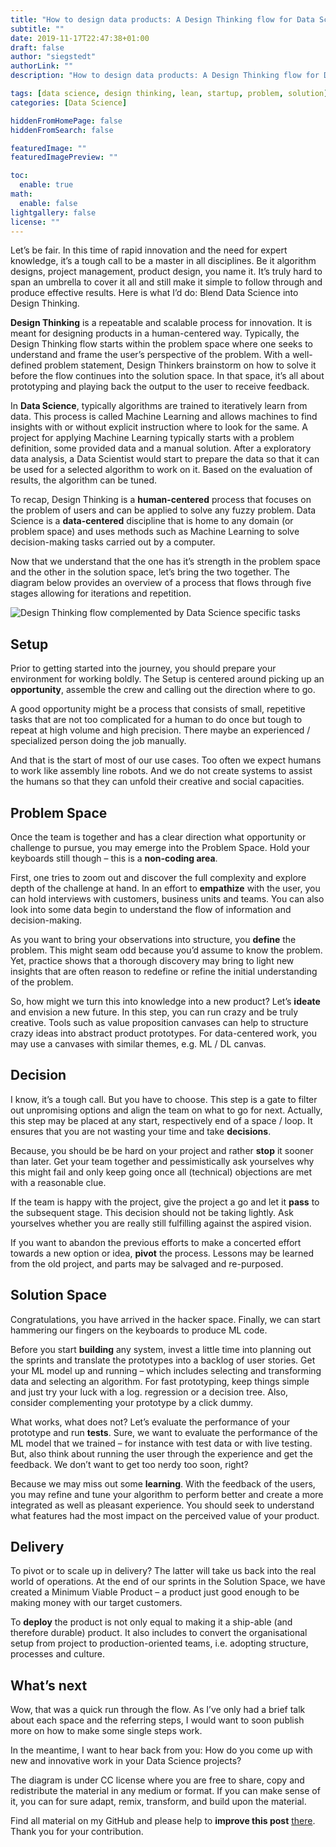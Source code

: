 ```yaml
---
title: "How to design data products: A Design Thinking flow for Data Science"
subtitle: ""
date: 2019-11-17T22:47:38+01:00
draft: false
author: "siegstedt"
authorLink: ""
description: "How to design data products: A Design Thinking flow for Data Science"

tags: [data science, design thinking, lean, startup, problem, solution]
categories: [Data Science]

hiddenFromHomePage: false
hiddenFromSearch: false

featuredImage: ""
featuredImagePreview: ""

toc:
  enable: true
math:
  enable: false
lightgallery: false
license: ""
---
```


Let’s be fair. In this time of rapid innovation and the need for expert knowledge, it’s a tough call to be a master in all disciplines. Be it algorithm designs, project management, product design, you name it. It’s truly hard to span an umbrella to cover it all and still make it simple to follow through and produce effective results. Here is what I’d do: Blend Data Science into Design Thinking.

<!--more-->

**Design Thinking** is a repeatable and scalable process for innovation. It is meant for designing products in a human-centered way. Typically, the Design Thinking flow starts within the problem space where one seeks to understand and frame the user’s perspective of the problem. With a well-defined problem statement, Design Thinkers brainstorm on how to solve it before the flow continues into the solution space. In that space, it’s all about prototyping and playing back the output to the user to receive feedback.

In **Data Science**, typically algorithms are trained to iteratively learn from data. This process is called Machine Learning and allows machines to find insights with or without explicit instruction where to look for the same. A project for applying Machine Learning typically starts with a problem definition, some provided data and a manual solution. After a exploratory data analysis, a Data Scientist would start to prepare the data so that it can be used for a selected algorithm to work on it. Based on the evaluation of results, the algorithm can be tuned.

To recap, Design Thinking is a **human-centered** process that focuses on the problem of users and can be applied to solve any fuzzy problem. Data Science is a **data-centered** discipline that is home to any domain (or problem space) and uses methods such as Machine Learning to solve decision-making tasks carried out by a computer.

Now that we understand that the one has it’s strength in the problem space and the other in the solution space, let’s bring the two together. The diagram below provides an overview of a process that flows through five stages allowing for iterations and repetition.

![Design Thinking flow complemented by Data Science specific tasks](/images/how-to-design-data-products-a-design-thinking-flow-for-data-science.jpg)

## Setup

Prior to getting started into the journey, you should prepare your environment for working boldly. The Setup is centered around picking up an **opportunity**, assemble the crew and calling out the direction where to go.

A good opportunity might be a process that consists of small, repetitive tasks that are not too complicated for a human to do once but tough to repeat at high volume and high precision. There maybe an experienced / specialized person doing the job manually.

And that is the start of most of our use cases. Too often we expect humans to work like assembly line robots. And we do not create systems to assist the humans so that they can unfold their creative and social capacities.

## Problem Space

Once the team is together and has a clear direction what opportunity or challenge to pursue, you may emerge into the Problem Space. Hold your keyboards still though – this is a **non-coding area**.

First, one tries to zoom out and discover the full complexity and explore depth of the challenge at hand. In an effort to **empathize** with the user, you can hold interviews with customers, business units and teams. You can also look into some data begin to understand the flow of information and decision-making.

As you want to bring your observations into structure, you **define** the problem. This might seam odd because you’d assume to know the problem. Yet, practice shows that a thorough discovery may bring to light new insights that are often reason to redefine or refine the initial understanding of the problem.

So, how might we turn this into knowledge into a new product? Let’s **ideate** and envision a new future. In this step, you can run crazy and be truly creative. Tools such as value proposition canvases can help to structure crazy ideas into abstract product prototypes. For data-centered work, you may use a canvases with similar themes, e.g. ML / DL canvas.

## Decision

I know, it’s a tough call. But you have to choose. This step is a gate to filter out unpromising options and align the team on what to go for next. Actually, this step may be placed at any start, respectively end of a space / loop. It ensures that you are not wasting your time and take **decisions**.

Because, you should be be hard on your project and rather **stop** it sooner than later. Get your team together and pessimistically ask yourselves why this might fail and only keep going once all (technical) objections are met with a reasonable clue.

If the team is happy with the project, give the project a go and let it **pass** to the subsequent stage. This decision should not be taking lightly. Ask yourselves whether you are really still fulfilling against the aspired vision.

If you want to abandon the previous efforts to make a concerted effort towards a new option or idea, **pivot** the process. Lessons may be learned from the old project, and parts may be salvaged and re-purposed.

## Solution Space

Congratulations, you have arrived in the hacker space. Finally, we can start hammering our fingers on the keyboards to produce ML code.

Before you start **building** any system, invest a little time into planning out the sprints and translate the prototypes into a backlog of user stories. Get your ML model up and running – which includes selecting and transforming data and selecting an algorithm. For fast prototyping, keep things simple and just try your luck with a log. regression or a decision tree. Also, consider complementing your prototype by a click dummy.

What works, what does not? Let’s evaluate the performance of your prototype and run **tests**. Sure, we want to evaluate the performance of the ML model that we trained – for instance with test data or with live testing. But, also think about running the user through the experience and get the feedback. We don’t want to get too nerdy too soon, right?

Because we may miss out some **learning**. With the feedback of the users, you may refine and tune your algorithm to perform better and create a more integrated as well as pleasant experience. You should seek to understand what features had the most impact on the perceived value of your product.

## Delivery

To pivot or to scale up in delivery? The latter will take us back into the real world of operations. At the end of our sprints in the Solution Space, we have created a Minimum Viable Product – a product just good enough to be making money with our target customers.

To **deploy** the product is not only equal to making it a ship-able (and therefore durable) product. It also includes to convert the organisational setup from project to production-oriented teams, i.e. adopting structure, processes and culture.

## What’s next

Wow, that was a quick run through the flow. As I’ve only had a brief talk about each space and the referring steps, I would want to soon publish more on how to make some single steps work.

In the meantime, I want to hear back from you: How do you come up with new and innovative work in your Data Science projects?

The diagram is under CC license where you are free to share, copy and redistribute the material in any medium or format. If you can make sense of it, you can for sure adapt, remix, transform, and build upon the material.

Find all material on my GitHub and please help to **improve this post** [there](https://github.com/siegstedt/machinemind/blob/main/content/posts/how-to-design-data-products.md). Thank you for your contribution.